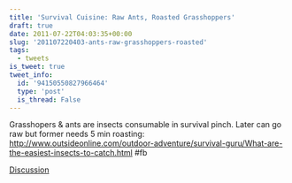 ```yaml
---
title: 'Survival Cuisine: Raw Ants, Roasted Grasshoppers'
draft: true
date: 2011-07-22T04:03:35+00:00
slug: '201107220403-ants-raw-grasshoppers-roasted'
tags:
  - tweets
is_tweet: true
tweet_info:
  id: '94150550827966464'
  type: 'post'
  is_thread: False
---
```




Grasshopers & ants are insects consumable in survival pinch. Later can go raw but former needs 5 min roasting: <http://www.outsideonline.com/outdoor-adventure/survival-guru/What-are-the-easiest-insects-to-catch.html> #fb

[Discussion](https://x.com/sytelus/status/94150550827966464)

